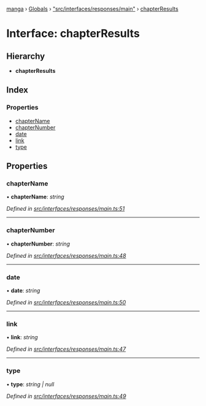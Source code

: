 [manga](../README.md) › [Globals](../globals.md) › ["src/interfaces/responses/main"](../modules/_src_interfaces_responses_main_.md) › [chapterResults](_src_interfaces_responses_main_.chapterresults.md)

# Interface: chapterResults

## Hierarchy

* **chapterResults**

## Index

### Properties

* [chapterName](_src_interfaces_responses_main_.chapterresults.md#chaptername)
* [chapterNumber](_src_interfaces_responses_main_.chapterresults.md#chapternumber)
* [date](_src_interfaces_responses_main_.chapterresults.md#date)
* [link](_src_interfaces_responses_main_.chapterresults.md#link)
* [type](_src_interfaces_responses_main_.chapterresults.md#type)

## Properties

###  chapterName

• **chapterName**: *string*

*Defined in [src/interfaces/responses/main.ts:51](https://github.com/tushar1210/manga-node/blob/6ab85fc/src/interfaces/responses/main.ts#L51)*

___

###  chapterNumber

• **chapterNumber**: *string*

*Defined in [src/interfaces/responses/main.ts:48](https://github.com/tushar1210/manga-node/blob/6ab85fc/src/interfaces/responses/main.ts#L48)*

___

###  date

• **date**: *string*

*Defined in [src/interfaces/responses/main.ts:50](https://github.com/tushar1210/manga-node/blob/6ab85fc/src/interfaces/responses/main.ts#L50)*

___

###  link

• **link**: *string*

*Defined in [src/interfaces/responses/main.ts:47](https://github.com/tushar1210/manga-node/blob/6ab85fc/src/interfaces/responses/main.ts#L47)*

___

###  type

• **type**: *string | null*

*Defined in [src/interfaces/responses/main.ts:49](https://github.com/tushar1210/manga-node/blob/6ab85fc/src/interfaces/responses/main.ts#L49)*
